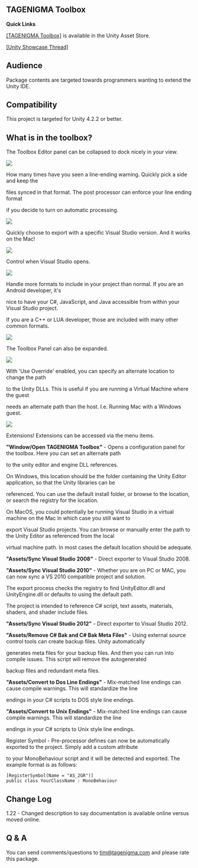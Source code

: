 TAGENIGMA Toolbox
-----------------


**Quick Links**

<a target=_blank href="https://www.assetstore.unity3d.com/#/content/1867">[TAGENIGMA Toolbox]</a> is available in the Unity Asset Store.

<a target=_blank href="http://forum.unity3d.com/threads/101485-Sync-VS2010-From-Mac">[Unity Showcase Thread]</a>

Audience
--------

Package contents are targeted towards programmers wanting to extend the Unity IDE.


Compatibility
-------------

This project is targeted for Unity 4.2.2 or better.


What is in the toolbox?
----------------------------

The Toolbox Editor panel can be collapsed to dock nicely in your view.

<img src="http://d3j5vwomefv46c.cloudfront.net/photos/large/817180615.png?1382592114"/>

How many times have you seen a line-ending warning. Quickly pick a side and keep the

files synced in that format. The post processor can enforce your line ending format

if you decide to turn on automatic processing.

<img src="http://d3j5vwomefv46c.cloudfront.net/photos/large/817180704.png?1382592170"/>

Quickly choose to export with a specific Visual Studio version. And it works on the Mac!

<img src="http://d3j5vwomefv46c.cloudfront.net/photos/large/817180801.png?1382592215"/>

Control when Visual Studio opens.

<img src="http://d3j5vwomefv46c.cloudfront.net/photos/large/817180926.png?1382592276"/>

Handle more formats to include in your project than normal. If you are an Android developer, it's

nice to have your C#, JavaScript, and Java accessible from within your Visual Studio project.

If you are a C++ or LUA developer, those are included with many other common formats.

<img src="http://d3j5vwomefv46c.cloudfront.net/photos/large/817181019.png?1382592307"/>

The Toolbox Panel can also be expanded.

<img src="http://d3j5vwomefv46c.cloudfront.net/photos/large/817192668.png?1382598400"/>

With 'Use Override' enabled, you can specify an alternate location to change the path

to the Unity DLLs. This is useful if you are running a Virtual Machine where the guest

needs an alternate path than the host. I.e. Running Mac with a Windows guest.

<img src="http://d3j5vwomefv46c.cloudfront.net/photos/large/817193089.png?1382598602"/>

Extensions! Extensions can be accessed via the menu items.


**"Window/Open TAGENIGMA Toolbox"** - Opens a configuration panel for the toolbox. Here you can set an alternate path

to the unity editor and engine DLL references.

On Windows, this location should be the folder containing the Unity Editor application, so that the Unity libraries can be

referenced. You can use the default install folder, or browse to the location, or search the registry for the location.

On MacOS, you could potentially be running Visual Studio in a virtual machine on the Mac in which case you still want to

export Visual Studio projects. You can browse or manually enter the path to the Unity Editor as referenced from the local

virtual machine path. In most cases the default location should be adequate.


**"Assets/Sync Visual Studio 2008"** - Direct exporter to Visual Studio 2008.



**"Assets/Sync Visual Studio 2010"** - Whether you are on PC or MAC, you can now sync a VS 2010 compatible project and solution.

The export process checks the registry to find UnityEditor.dll and UnityEngine.dll or defaults to using the default path.

The project is intended to reference C# script, text assets, materials, shaders, and shader include files.


**"Assets/Sync Visual Studio 2012"** - Direct exporter to Visual Studio 2012.


**"Assets/Remove C# Bak and C# Bak Meta Files"** - Using external source control tools can create backup files. Unity automatically

generates meta files for your backup files. And then you can run into compile issues. This script will remove the autogenerated

backup files and redundant meta files.


**"Assets/Convert to Dos Line Endings"** - Mix-matched line endings can cause compile warnings. This will standardize the line

endings in your C# scripts to DOS style line endings.


**"Assets/Convert to Unix Endings"** - Mix-matched line endings can cause compile warnings. This will standardize the line

endings in your C# scripts to Unix style line endings.


Register Symbol - Pre-processor defines can now be automatically exported to the project.  Simply add a custom attribute

to your MonoBehaviour script and it will be detected and exported. The example format is as follows:

```
[RegisterSymbol(Name = "AS_2GR")]
public class YourClassName : MonoBehaviour
```


Change Log
----------

1.22 - Changed description to say documentation is available online versus moved online.


Q & A
-----

You can send comments/questions to tim@tagenigma.com and please rate this package.
